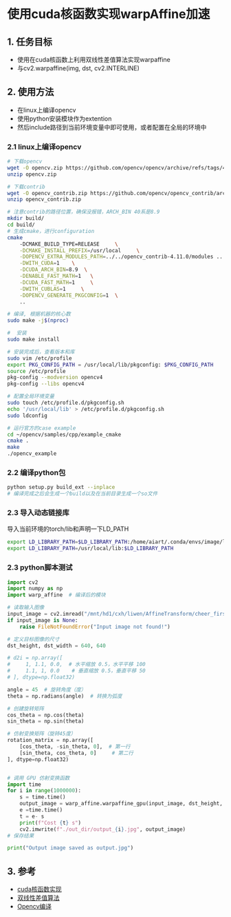 # 使用cuda核函数实现warpAffine加速
## 1. 任务目标
- 使用在cuda核函数上利用双线性差值算法实现warpaffine
- 与cv2.warpaffine(img, dst, cv2.INTERLINE)
## 2. 使用方法
- 在linux上编译opencv
- 使用python安装模块作为extention
- 然后include路径到当前环境变量中即可使用，或者配置在全局的环境中

### 2.1 linux上编译opencv
```bash
# 下载opencv
wget -O opencv.zip https://github.com/opencv/opencv/archive/refs/tags/4.11.0.zip
unzip opencv.zip

# 下载contrib
wget -O opencv_contrib.zip https://github.com/opencv/opencv_contrib/archive/4.11.0.zip
unzip opencv_contrib.zip

# 注意contrib的路径位置，确保没报错，ARCH_BIN 40系是8.9
mkdir build/
cd build/
# 生成cmake，进行configuration
cmake 
    -DCMAKE_BUILD_TYPE=RELEASE     \
    -DCMAKE_INSTALL_PREFIX=/usr/local     \
    -DOPENCV_EXTRA_MODULES_PATH=../../opencv_contrib-4.11.0/modules ..     \
    -DWITH_CUDA=1    \
    -DCUDA_ARCH_BIN=8.9  \
    -DENABLE_FAST_MATH=1   \
    -DCUDA_FAST_MATH=1     \
    -DWITH_CUBLAS=1     \
    -DOPENCV_GENERATE_PKGCONFIG=1  \
    ..

# 编译, 根据机器的核心数
sudo make -j$(nproc)

#  安装
sudo make install 

# 安装完成后，查看版本和库
sudo vim /etc/profile
export PKG_CONFIG_PATH = /usr/local/lib/pkgconfig: $PKG_CONFIG_PATH
source /etc/profile  
pkg-config --modversion opencv4
pkg-config --libs opencv4

# 配置全局环境变量
sudo touch /etc/profile.d/pkgconfig.sh
echo '/usr/local/lib' > /etc/profile.d/pkgconfig.sh
sudo ldconfig

# 运行官方的case example
cd ~/opencv/samples/cpp/example_cmake
cmake .
make
./opencv_example
```

### 2.2 编译python包
```bash
python setup.py build_ext --inplace
# 编译完成之后会生成一个build以及在当前目录生成一个so文件
```

### 2.3 导入动态链接库
导入当前环境的torch/lib和声明一下LD_PATH
```bash
export LD_LIBRARY_PATH=$LD_LIBRARY_PATH:/home/aiart/.conda/envs/image/lib/python3.10/site-packages/torch/lib
export LD_LIBRARY_PATH=/usr/local/lib:$LD_LIBRARY_PATH
```

### 2.3 python脚本测试
```python
import cv2
import numpy as np
import warp_affine  # 编译后的模块

# 读取输入图像
input_image = cv2.imread("/mnt/hd1/cxh/liwen/AffineTransform/cheer_first_frame.jpg")
if input_image is None:
    raise FileNotFoundError("Input image not found!")

# 定义目标图像的尺寸
dst_height, dst_width = 640, 640

# d2i = np.array([
#     1, 1.1, 0.0,  # 水平缩放 0.5，水平平移 100
#     1.1, 1, 0.0    # 垂直缩放 0.5，垂直平移 50
# ], dtype=np.float32)

angle = 45  # 旋转角度（度）
theta = np.radians(angle)  # 转换为弧度

# 创建旋转矩阵
cos_theta = np.cos(theta)
sin_theta = np.sin(theta)

# 仿射变换矩阵（旋转45度）
rotation_matrix = np.array([
    [cos_theta, -sin_theta, 0],  # 第一行
    [sin_theta, cos_theta, 0]     # 第二行
], dtype=np.float32)


# 调用 GPU 仿射变换函数
import time
for i in range(1000000):
    s = time.time()
    output_image = warp_affine.warpaffine_gpu(input_image, dst_height, dst_width, rotation_matrix)
    e =time.time()
    t = e- s
    print(f"Cost {t} s")
    cv2.imwrite(f"./out_dir/output_{i}.jpg", output_image)
# 保存结果

print("Output image saved as output.jpg")
```

## 3. 参考
- [cuda核函数实现](https://github.com/Rex-LK/tensorrt_learning/tree/main) 
- [双线性差值算法](https://blog.csdn.net/weixin_42108183/article/details/124199939)
- [Opencv编译](https://blog.csdn.net/weixin_65269400/article/details/140178341)

